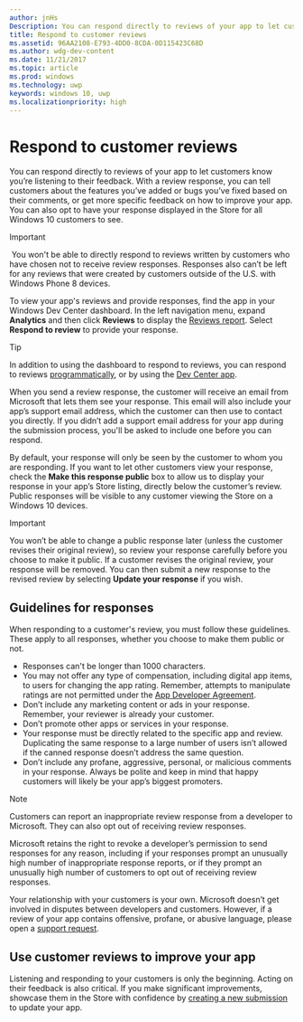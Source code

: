 ```yaml
---
author: jnHs
Description: You can respond directly to reviews of your app to let customers know you’re listening to their feedback.
title: Respond to customer reviews
ms.assetid: 96AA2108-E793-4DD0-8CDA-0D115423C68D
ms.author: wdg-dev-content
ms.date: 11/21/2017
ms.topic: article
ms.prod: windows
ms.technology: uwp
keywords: windows 10, uwp
ms.localizationpriority: high
---
```


# Respond to customer reviews


You can respond directly to reviews of your app to let customers know you’re listening to their feedback. With a review response, you can tell customers about the features you’ve added or bugs you’ve fixed based on their comments, or get more specific feedback on how to improve your app. You can also opt to have your response displayed in the Store for all Windows 10 customers to see.

> [!IMPORTANT]
> You won't be able to directly respond to reviews written by customers who have chosen not to receive review responses. Responses also can’t be left for any reviews that were created by customers outside of the U.S. with Windows Phone 8 devices.

To view your app's reviews and provide responses, find the app in your Windows Dev Center dashboard. In the left navigation menu, expand **Analytics** and then click **Reviews** to display the [Reviews report](reviews-report.md). Select **Respond to review** to provide your response.

> [!TIP]
> In addition to using the dashboard to respond to reviews, you can respond to reviews [programmatically](../monetize/submit-responses-to-app-reviews.md), or by using the [Dev Center app](https://www.microsoft.com/store/apps/dev-center/9nblggh4r5ws).

When you send a review response, the customer will receive an email from Microsoft that lets them see your response. This email will also include your app’s support email address, which the customer can then use to contact you directly. If you didn’t add a support email address for your app during the submission process, you'll be asked to include one before you can respond.

By default, your response will only be seen by the customer to whom you are responding. If you want to let other customers view your response, check the **Make this response public** box to allow us to display your response in your app’s Store listing, directly below the customer’s review. Public responses will be visible to any customer viewing the Store on a Windows 10 devices.

> [!IMPORTANT]
> You won’t be able to change a public response later (unless the customer revises their original review), so review your response carefully before you choose to make it public. If a customer revises the original review, your response will be removed. You can then submit a new response to the revised review by selecting **Update your response** if you wish.


## Guidelines for responses

When responding to a customer's review, you must follow these guidelines. These apply to all responses, whether you choose to make them public or not.

-   Responses can't be longer than 1000 characters.
-   You may not offer any type of compensation, including digital app items, to users for changing the app rating. Remember, attempts to manipulate ratings are not permitted under the [App Developer Agreement](https://msdn.microsoft.com/library/windows/apps/hh694058).
-   Don’t include any marketing content or ads in your response. Remember, your reviewer is already your customer.
-   Don’t promote other apps or services in your response.
-   Your response must be directly related to the specific app and review. Duplicating the same response to a large number of users isn’t allowed if the canned response doesn’t address the same question.
-   Don’t include any profane, aggressive, personal, or malicious comments in your response. Always be polite and keep in mind that happy customers will likely be your app’s biggest promoters.

> [!NOTE]
> Customers can report an inappropriate review response from a developer to Microsoft. They can also opt out of receiving review responses.
>
> Microsoft retains the right to revoke a developer’s permission to send responses for any reason, including if your responses prompt an unusually high number of inappropriate response reports, or if they prompt an unusually high number of customers to opt out of receiving review responses.

Your relationship with your customers is your own. Microsoft doesn’t get involved in disputes between developers and customers. However, if a review of your app contains offensive, profane, or abusive language, please open a [support request](http://go.microsoft.com/fwlink/p/?LinkID=401178).


## Use customer reviews to improve your app

Listening and responding to your customers is only the beginning. Acting on their feedback is also critical. If you make significant improvements, showcase them in the Store with confidence by [creating a new submission](app-submissions.md) to update your app.
